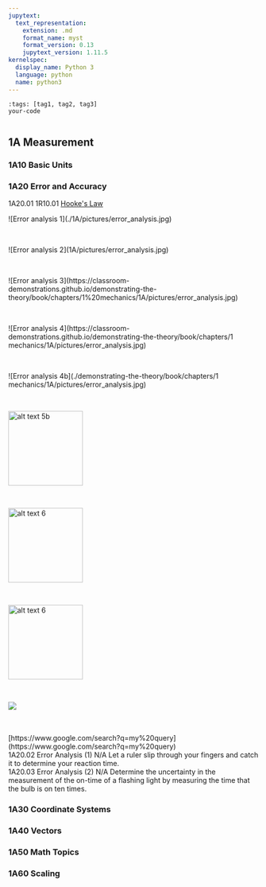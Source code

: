 ```yaml
---
jupytext:
  text_representation:
    extension: .md
    format_name: myst
    format_version: 0.13
    jupytext_version: 1.11.5
kernelspec:
  display_name: Python 3
  language: python
  name: python3
---
```


```{code-cell}
:tags: [tag1, tag2, tag3]
your-code
```

```{contents}
```

## 1A	Measurement

### 1A10	Basic Units
### 1A20	Error and Accuracy

1A20.01	1R10.01	 		[Hooke's Law](https://www.de-monstrare.nl/pdf/Hooke%27s%20law.pdf)
<br/>

<p>![Error analysis 1](./1A/pictures/error_analysis.jpg)</p>
<br/>
<p>![Error analysis 2](1A/pictures/error_analysis.jpg)</p>
<br/>
<p>![Error analysis 3](https://classroom-demonstrations.github.io/demonstrating-the-theory/book/chapters/1%20mechanics/1A/pictures/error_analysis.jpg)</p>
<br/> 
<p>![Error analysis 4](https://classroom-demonstrations.github.io/demonstrating-the-theory/book/chapters/1 mechanics/1A/pictures/error_analysis.jpg)</p>
<br/>
<p>![Error analysis 4b](./demonstrating-the-theory/book/chapters/1 mechanics/1A/pictures/error_analysis.jpg)</p>
<br/>
<p><img src="master/1A/pictures/error_analysis.jpg" alt="alt text 5b" title="image Title 5b" width="150"/></p>
<br/>
<p><img src="https://github.com/classroom-demonstrations/demonstrating-the-theory/tree/master/book/chapters/1%20mechanics/1A/pictures/error_analysis.jpg" alt="alt text 6" title="image Title 6" width="150"/></p>
<br/>
<p><img src="https://classroom-demonstrations.github.io/demonstrating-the-theory/book/chapters/1 mechanics/1A/pictures/error_analysis.jpg" alt="alt text 6" title="image Title 6" width="150"/></p>
<br/>
<p><img src="https://classroom-demonstrations.github.io/demonstrating-the-theory/book/chapters/1%20mechanics/1A/pictures/error_analysis.jpg"/></p>
<br/>

<br/>
[https://www.google.com/search?q=my%20query](https://www.google.com/search?q=my%20query)
<br/>
1A20.02				Error Analysis (1)	N/A		Let a ruler slip through your fingers and catch it to determine your reaction time.
<br/>
1A20.03				Error Analysis (2)	N/A		Determine the uncertainty in the measurement of the on-time of a flashing light by measuring the time that the bulb is on ten times.

### 1A30	Coordinate Systems
### 1A40	Vectors
### 1A50	Math Topics
### 1A60	Scaling
